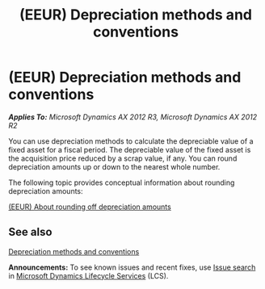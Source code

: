 ﻿---
title: (EEUR) Depreciation methods and conventions
TOCTitle: (EEUR) Depreciation methods and conventions
ms:assetid: 07fdd3fc-3557-4e70-8eac-8478a41b6d30
ms:mtpsurl: https://technet.microsoft.com/en-us/library/JJ710674(v=AX.60)
ms:contentKeyID: 49385071
ms.date: 04/18/2014
mtps_version: v=AX.60
f1_keywords:
- depreciation
- depreciation methods
---

# (EEUR) Depreciation methods and conventions 


_**Applies To:** Microsoft Dynamics AX 2012 R3, Microsoft Dynamics AX 2012 R2_

You can use depreciation methods to calculate the depreciable value of a fixed asset for a fiscal period. The depreciable value of the fixed asset is the acquisition price reduced by a scrap value, if any. You can round depreciation amounts up or down to the nearest whole number.

The following topic provides conceptual information about rounding depreciation amounts:

[(EEUR) About rounding off depreciation amounts](eeur-about-rounding-off-depreciation-amounts.md)

## See also

[Depreciation methods and conventions](depreciation-methods-and-conventions.md)

  
**Announcements:** To see known issues and recent fixes, use [Issue search](http://go.microsoft.com/fwlink/?linkid=389258) in [Microsoft Dynamics Lifecycle Services](http://go.microsoft.com/fwlink/?linkid=306505) (LCS).

